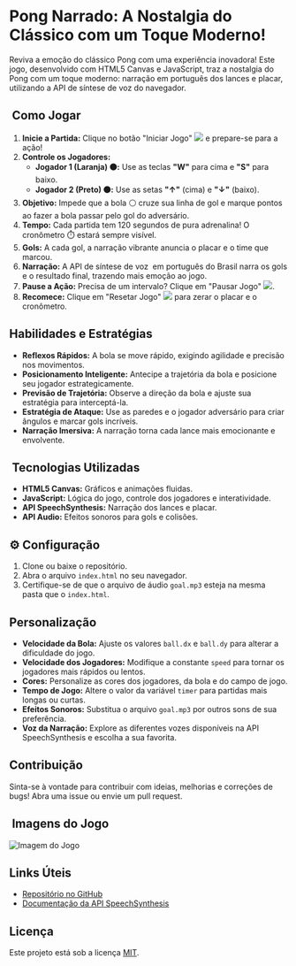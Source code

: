 #  Pong Narrado: A Nostalgia do Clássico com um Toque Moderno! 

Reviva a emoção do clássico Pong com uma experiência inovadora! Este jogo, desenvolvido com HTML5 Canvas e JavaScript, traz a nostalgia do Pong com um toque moderno: narração em português dos lances e placar, utilizando a API de síntese de voz do navegador.

## ️ Como Jogar

1.  **Inicie a Partida:** Clique no botão "Iniciar Jogo" <img src="https://img.icons8.com/color/48/000000/play-button-circled--v1.png"/> e prepare-se para a ação!
2.  **Controle os Jogadores:**
    * **Jogador 1 (Laranja) 🟠:** Use as teclas **"W"** para cima e **"S"** para baixo.
    * **Jogador 2 (Preto) ⚫:** Use as setas **"↑"** (cima) e **"↓"** (baixo).
3.  **Objetivo:** Impede que a bola ⚪ cruze sua linha de gol e marque pontos ao fazer a bola passar pelo gol do adversário.
4.  **Tempo:** Cada partida tem 120 segundos de pura adrenalina! O cronômetro ⏱️ estará sempre visível.
5.  **Gols:** A cada gol, a narração vibrante anuncia o placar e o time que marcou.
6.  **Narração:** A API de síntese de voz ️ em português do Brasil narra os gols e o resultado final, trazendo mais emoção ao jogo.
7.  **Pause a Ação:** Precisa de um intervalo? Clique em "Pausar Jogo" <img src="https://img.icons8.com/color/48/000000/pause--v1.png"/>.
8.  **Recomece:** Clique em "Resetar Jogo" <img src="https://img.icons8.com/color/48/000000/reset--v1.png"/> para zerar o placar e o cronômetro.

##  Habilidades e Estratégias

* **Reflexos Rápidos:** A bola se move rápido, exigindo agilidade e precisão nos movimentos.
* **Posicionamento Inteligente:** Antecipe a trajetória da bola e posicione seu jogador estrategicamente.
* **Previsão de Trajetória:** Observe a direção da bola e ajuste sua estratégia para interceptá-la.
* **Estratégia de Ataque:** Use as paredes e o jogador adversário para criar ângulos e marcar gols incríveis.
* **Narração Imersiva:** A narração torna cada lance mais emocionante e envolvente.

## ️ Tecnologias Utilizadas

* **HTML5 Canvas:** Gráficos e animações fluidas.
* **JavaScript:** Lógica do jogo, controle dos jogadores e interatividade.
* **API SpeechSynthesis:** Narração dos lances e placar.
* **API Audio:** Efeitos sonoros para gols e colisões.

## ⚙️ Configuração

1.  Clone ou baixe o repositório.
2.  Abra o arquivo `index.html` no seu navegador.
3.  Certifique-se de que o arquivo de áudio `goal.mp3` esteja na mesma pasta que o `index.html`.

##  Personalização

* **Velocidade da Bola:** Ajuste os valores `ball.dx` e `ball.dy` para alterar a dificuldade do jogo.
* **Velocidade dos Jogadores:** Modifique a constante `speed` para tornar os jogadores mais rápidos ou lentos.
* **Cores:** Personalize as cores dos jogadores, da bola e do campo de jogo.
* **Tempo de Jogo:** Altere o valor da variável `timer` para partidas mais longas ou curtas.
* **Efeitos Sonoros:** Substitua o arquivo `goal.mp3` por outros sons de sua preferência.
* **Voz da Narração:** Explore as diferentes vozes disponíveis na API SpeechSynthesis e escolha a sua favorita.

##  Contribuição

Sinta-se à vontade para contribuir com ideias, melhorias e correções de bugs! Abra uma issue ou envie um pull request.

## ️ Imagens do Jogo

![Imagem do Jogo](https://placehold.co/600x300?text=Pong+Narrado)

##  Links Úteis

* [Repositório no GitHub](link_do_repositorio)
* [Documentação da API SpeechSynthesis](link_da_documentacao)

##  Licença

Este projeto está sob a licença [MIT](link_da_licenca).